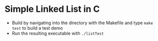 # Simple Linked List in C

* Build by navigating into the directory with the Makefile and type `make test` to build a test demo
* Run the resulting executable with `./listTest`
